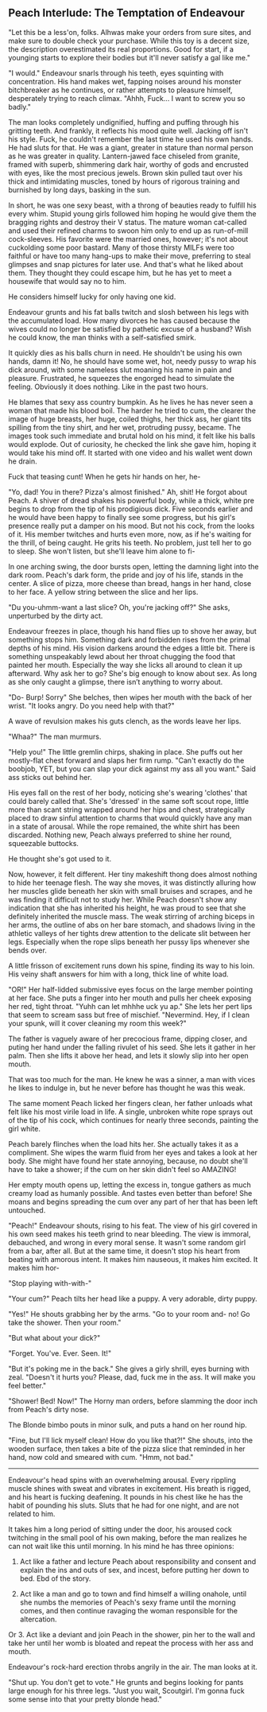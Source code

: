 ## Peach Interlude: The Temptation of Endeavour

"Let this be a less'on, folks. Alhwas make your orders from sure sites, and make sure to double check your purchase. While this toy is a decent size, the description overestimated its real proportions. Good for start, if a younging starts to explore their bodies but it'll never satisfy a gal like me."

"I would." Endeavour snarls through his teeth, eyes squinting with concentration. His hand makes wet, fapping noises around his monster bitchbreaker as he continues, or rather attempts to pleasure himself, desperately trying to reach climax. "Ahhh, Fuck... I want to screw you so badly."

The man looks completely undignified, huffing and puffing through his gritting teeth. And frankly, it reflects his mood quite well. Jacking off isn't his style. Fuck, he couldn't remember the last time he used his own hands. He had sluts for that. He was a giant, greater in stature than normal person as he was greater in quality. Lantern-jawed face chiseled from granite, framed with superb, shimmering dark hair, worthy of gods and encrusted with eyes, like the most precious jewels. Brown skin pulled taut over his thick and intimidating muscles, toned by hours of rigorous training and burnished by long days, basking in the sun.

In short, he was one sexy beast, with a throng of beauties ready to fulfill his every whim. Stupid young girls followed him hoping he would give them the bragging rights and destroy their V status. The mature woman cat-called and used their refined charms to swoon him only to end up as run-of-mill cock-sleeves. His favorite were the married ones, however; it's not about cuckolding some poor bastard. Many of those thirsty MILFs were too faithful or have too many hang-ups to make their move, preferring to steal glimpses and snap pictures for later use. And that's what he liked about them. They thought they could escape him, but he has yet to meet a housewife that would say no to him.

He considers himself lucky for only having one kid.

Endeavour grunts and his fat balls twitch and slosh between his legs with the accumulated load. How many divorces he has caused because the wives could no longer be satisfied by pathetic excuse of a husband? Wish he could know, the man thinks with a self-satisfied smirk.

It quickly dies as his balls churn in need. He shouldn't be using his own hands, damn it! No, he should have some wet, hot, needy pussy to wrap his dick around, with some nameless slut moaning his name in pain and pleasure. Frustrated, he squeezes the engorged head to simulate the feeling. Obviously it does nothing. Like in the past two hours.

He blames that sexy ass country bumpkin. As he lives he has never seen a woman that made his blood boil. The harder he tried to cum, the clearer the image of huge breasts, her huge, coiled thighs, her thick ass, her giant tits spilling from the tiny shirt, and her wet, protruding pussy, became. The images took such immediate and brutal hold on his mind, it felt like his balls would explode. Out of curiosity, he checked the link she gave him, hoping it would take his mind off. It started with one video and his wallet went down he drain.

Fuck that teasing cunt! When he gets hir hands on her, he-

"Yo, dad! You in there? Pizza's almost finished." Ah, shit! He forgot about Peach. A shiver of dread shakes his powerful body, while a thick, white pre begins to drop from the tip of his prodigious dick. Five seconds earlier and he would have been happy to finally see some progress, but his girl's presence really put a damper on his mood. But not his cock, from the looks of it. His member twitches and hurts even more, now, as if he's waiting for the thrill, of being caught. He grits his teeth. No problem, just tell her to go to sleep. She won't listen, but she'll leave him alone to fi-

In one arching swing, the door bursts open, letting the damning light into the dark room. Peach's dark form, the pride and joy of his life, stands in the center. A slice of pizza, more cheese than bread, hangs in her hand, close to her face. A yellow string between the slice and her lips.

"Du you-uhmm-want a last slice? Oh, you're jacking off?" She asks, unperturbed by the dirty act.

Endeavour freezes in place, though his hand flies up to shove her away, but something stops him. Something dark and forbidden rises from the primal depths of his mind. His vision darkens around the edges a little bit. There is something unspeakably lewd about her throat chugging the food that painted her mouth. Especially the way she licks all around to clean it up afterward. Why ask her to go? She's big enough to know about sex. As long as she only caught a glimpse, there isn’t anything to worry about.

"Do- Burp! Sorry" She belches, then wipes her mouth with the back of her wrist. "It looks angry. Do you need help with that?"

A wave of revulsion makes his guts clench, as the words leave her lips.

"Whaa?" The man murmurs. 

"Help you!" The little gremlin chirps, shaking in place. She puffs out her mostly-flat chest forward and slaps her firm rump. "Can't exactly do the boobjob, YET, but you can slap your dick against my ass all you want." Said ass sticks out behind her.

His eyes fall on the rest of her body, noticing she's wearing 'clothes' that could barely called that. She's 'dressed' in the same soft scout rope, little more than scant string wrapped around her hips and chest, strategically placed to draw sinful attention to charms that would quickly have any man in a state of arousal. While the rope remained, the white shirt has been discarded. Nothing new, Peach always preferred to shine her round, squeezable buttocks.

He thought she's got used to it.

Now, however, it felt different. Her tiny makeshift thong does almost nothing to hide her teenage flesh. The way she moves, it was distinctly alluring how her muscles glide beneath her skin with small bruises and scrapes, and he was finding it difficult not to study her. While Peach doesn't show any indication that she has inherited his height, he was proud to see that she definitely inherited the muscle mass. The weak stirring of arching biceps in her arms, the outline of abs on her bare stomach, and shadows living in the athletic valleys of her tights drew attention to the delicate slit between her legs. Especially when the rope slips beneath her pussy lips whenever she bends over.

A little frisson of excitement runs down his spine, finding its way to his loin. His veiny shaft answers for him with a long, thick line of white load.

"OR!" Her half-lidded submissive eyes focus on the large member pointing at her face. She puts a finger into her mouth and pulls her cheek exposing her red, tight throat. "Yuhh can let mhhhe uck yu ap." She lets her pert lips that seem to scream sass but free of mischief. "Nevermind. Hey, if I clean your spunk, will it cover cleaning my room this week?"

The father is vaguely aware of her precocious frame, dipping closer, and puting her hand under the falling rivulet of his seed. She lets it gather in her palm. Then she lifts it above her head, and lets it slowly slip into her open mouth.

That was too much for the man. He knew he was a sinner, a man with vices he likes to indulge in, but he never before has thought he was this weak.

The same moment Peach licked her fingers clean, her father unloads what felt like his most virile load in life. A single, unbroken white rope sprays out of the tip of his cock, which continues for nearly three seconds, painting the girl white.

Peach barely flinches when the load hits her. She actually takes it as a compliment. She wipes the warm fluid from her eyes and takes a look at her body. She might have found her state annoying, because, no doubt she'll have to take a shower; if the cum on her skin didn't feel so AMAZING!

Her empty mouth opens up, letting the excess in, tongue gathers as much creamy load as humanly possible. And tastes even better than before! She moans and begins spreading the cum over any part of her that has been left untouched.

"Peach!" Endeavour shouts, rising to his feat. The view of his girl covered in his own seed makes his teeth grind to near bleeding. The view is immoral, debauched, and wrong in every moral sense. It wasn't some random girl from a bar, after all. But at the same time, it doesn't stop his heart from beating with amorous intent. It makes him nauseous, it makes him excited. It makes him hor-

"Stop playing with-with-"

"Your cum?" Peach tilts her head like a puppy. A very adorable, dirty puppy.

"Yes!" He shouts grabbing her by the arms. "Go to your room and- no! Go take the shower. Then your room."

"But what about your dick?"

"Forget. You've. Ever. Seen. It!"

"But it's poking me in the back." She gives a girly shrill, eyes burning with zeal. "Doesn't it hurts you? Please, dad, fuck me in the ass. It will make you feel better."

"Shower! Bed! Now!" The Horny man orders, before slamming the door inch from Peach's dirty nose.

The Blonde bimbo pouts in minor sulk, and puts a hand on her round hip.

"Fine, but I'll lick myself clean! How do you like that?!" She shouts, into the wooden surface, then takes a bite of the pizza slice that reminded in her hand, now cold and smeared with cum. "Hmm, not bad."

-----

Endeavour's head spins with an overwhelming arousal. Every rippling muscle shines with sweat and vibrates in excitement. His breath is rigged, and his heart is fucking deafening. It pounds in his chest like he has the habit of pounding his sluts. Sluts that he had for one night, and are not related to him.

It takes him a long period of sitting under the door, his aroused cock twitching in the small pool of his own making, before the man realizes he can not wait like this until morning. In his mind he has three opinions:

1. Act like a father and lecture Peach about responsibility and consent and explain the ins and outs of sex, and incest, before putting her down to bed. Ebd of the story.

2. Act like a man and go to town and find himself a willing onahole, until she numbs the memories of Peach's sexy frame until the morning comes, and then continue ravaging the woman responsible for the altercation.

Or 3. Act like a deviant and join Peach in the shower, pin her to the wall and take her until her womb is bloated and repeat the process with her ass and mouth.

Endeavour's rock-hard erection throbs angrily in the air. The man looks at it.

"Shut up. You don't get to vote." He grunts and begins looking for pants large enough for his three legs. "Just you wait, Scoutgirl. I'm gonna fuck some sense into that your pretty blonde head."